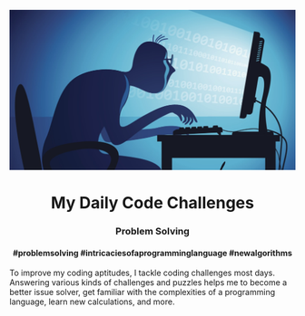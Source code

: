 <h1 align="center">
<br>
  <img src="image/131210-coding-for-dummies-tease_ohllsl.jpg" width="600">
  <br>
    <br>
  My Daily Code Challenges
  <br>
</h1>

<h3 align="center">Problem Solving</h3>

<h4 align="center">#problemsolving #intricaciesofaprogramminglanguage #newalgorithms</h4>

<p>To improve my coding aptitudes, I tackle coding challenges most days. Answering various kinds of challenges and puzzles helps me to become a better issue solver, get familiar with the complexities of a programming language, learn new calculations, and more.</p>